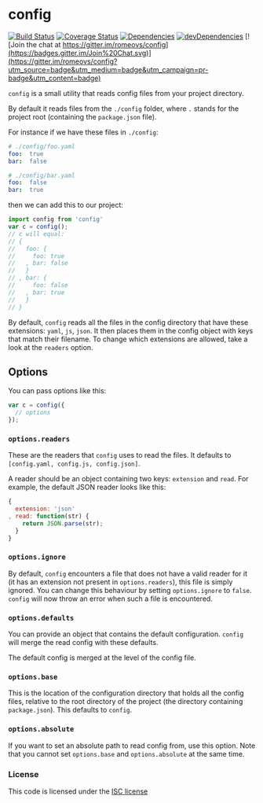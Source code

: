 # config

[![Build Status](https://travis-ci.org/romeovs/config.svg)](https://travis-ci.org/romeovs/config)
[![Coverage Status](https://coveralls.io/repos/romeovs/config/badge.svg)](https://coveralls.io/r/romeovs/config)
[![Dependencies](https://david-dm.org/romeovs/config.svg)](https://david-dm.org/romeovs/config)
[![devDependencies](https://david-dm.org/romeovs/config/dev-status.svg)](https://david-dm.org/romeovs/config#info=devDependencies)
[![Join the chat at https://gitter.im/romeovs/config](https://badges.gitter.im/Join%20Chat.svg)](https://gitter.im/romeovs/config?utm_source=badge&utm_medium=badge&utm_campaign=pr-badge&utm_content=badge)


`config` is a small utility that reads config files from
your project directory.

By default it reads files from the `./config` folder, where `.`
stands for the project root (containing the `package.json` file).

For instance if we have these files in `./config`:

```yaml
# ./config/foo.yaml
foo:  true
bar:  false
```

```yaml
# ./config/bar.yaml
foo:  false
bar:  true
```

then we can add this to our project:

```js
import config from 'config'
var c = config();
// c will equal:
// {
//   foo: {
//     foo: true
//   , bar: false
//   }
// , bar: {
//     foo: false
//   , bar: true
//   }
// }
```

By default, `config` reads all the files in the config directory
that have these extensions: `yaml`, `js`, `json`.  It then places
them in the config object with keys that match their filename.
To change which extensions are allowed, take a look at the 
`readers` option.

## Options
You can pass options like this:

```js
var c = config({
  // options
});
```

### `options.readers`
These are the readers that `config` uses to read the files.
It defaults to `[config.yaml, config.js, config.json]`.

A reader should be an object containing two keys: `extension` and `read`.
For example, the default JSON reader looks like this:
```js
{
  extension: 'json'
, read: function(str) {
    return JSON.parse(str);
  }
}
```

### `options.ignore`
By default, `config` encounters a file that does not have a valid
reader for it (it has an extension not present in `options.readers`),
this file is simply ignored.  You can change this behaviour by setting
`options.ignore` to `false`.  `config` will now throw an error when such
a file is encountered.

### `options.defaults`
You can provide an object that contains the default configuration.
`config` will merge the read config with these defaults.

The default config is merged at the level of the config file.

### `options.base`
This is the location of the configuration directory that holds all
the config files, relative to the root directory of the project (the
directory containing `package.json`).  This defaults to `config`.

### `options.absolute`
If you want to set an absolute path to read config from,
use this option.  Note that you cannot set `options.base`
and `options.absolute` at the same time.

### License
This code is licensed under the [ISC license](./LICENSE)

